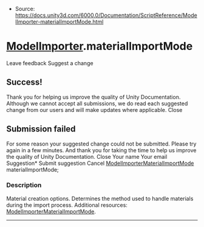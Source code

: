 * Source: https://docs.unity3d.com/6000.0/Documentation/ScriptReference/ModelImporter-materialImportMode.html

#  [ModelImporter](https://docs.unity3d.com/6000.0/Documentation/ScriptReference/ModelImporter.html).materialImportMode
Leave feedback
Suggest a change
## Success!
Thank you for helping us improve the quality of Unity Documentation. Although we cannot accept all submissions, we do read each suggested change from our users and will make updates where applicable.
Close
## Submission failed
For some reason your suggested change could not be submitted. Please <a>try again</a> in a few minutes. And thank you for taking the time to help us improve the quality of Unity Documentation.
Close
Your name Your email Suggestion* Submit suggestion
Cancel
[ModelImporterMaterialImportMode](https://docs.unity3d.com/6000.0/Documentation/ScriptReference/ModelImporterMaterialImportMode.html) materialImportMode; 
### Description
Material creation options.
Determines the method used to handle materials during the import process. Additional resources: [ModelImporterMaterialImportMode](https://docs.unity3d.com/6000.0/Documentation/ScriptReference/ModelImporterMaterialImportMode.html).
* * *
